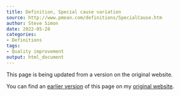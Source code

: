 ```yaml
---
title: Definition, Special cause variation
source: http://www.pmean.com/definitions/SpecialCause.htm
author: Steve Simon
date: 2022-05-28
categories:
- Definitions
tags:
- Quality improvement
output: html_document
---
```


This page is being updated from a version on the original website.

<!---More--->

You can find an [earlier version][sim1] of this page on my [original website][sim2].

[sim1]: http://www.pmean.com/definitions/SpecialCause.htm
[sim2]: http://www.pmean.com/original_site.html
